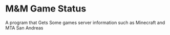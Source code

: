 # M&M Game Status 
A program that Gets Some games  server information such as Minecraft and MTA San Andreas

